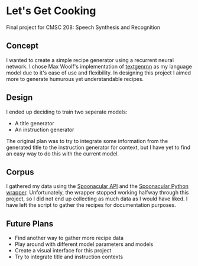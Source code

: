 # Let's Get Cooking

Final project for CMSC 208: Speech Synthesis and Recognition

## Concept

I wanted to create a simple recipe generator using a recurrent neural network. I chose Max Woolf's implementation of [textgenrnn](https://github.com/minimaxir/textgenrnn) as my language model due to it's ease of use and flexibility. In designing this project I aimed more to generate humurous yet understandable recipes.

## Design

I ended up deciding to train two seperate models:
- A title generator
- An instruction generator

The original plan was to try to integrate some information from the generated title to the instruction generator for context, but I have yet to find an easy way to do this with the current model.

## Corpus

I gathered my data using the [Spoonacular API](https://spoonacular.com/food-api) and the [Spoonacular Python wrapper](https://github.com/johnwmillr/SpoonacularAPI). Unfortunately, the wrapper stopped working halfway through this project, so I did not end up collecting as much data as I would have liked. I have left the script to gather the recipes for documentation purposes.

## Future Plans

- Find another way to gather more recipe data
- Play around with different model parameters and models
- Create a visual interface for this project
- Try to integrate title and instruction contexts
